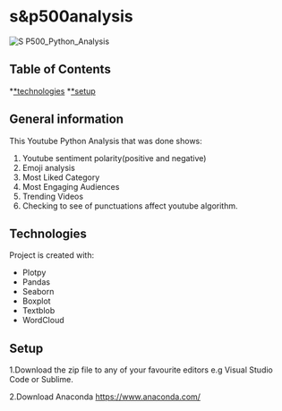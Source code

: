 ﻿# s&p500analysis
 
 ![S P500_Python_Analysis](https://user-images.githubusercontent.com/77911412/183294876-8b19306c-3d63-448e-9dcb-77c62dc6b774.png)


## Table of Contents 
*[*technologies](#Technologies) 
*[*setup](#setup)

## General information
This Youtube Python Analysis that was done shows:
1. Youtube sentiment polarity(positive and negative)
2. Emoji analysis
3. Most Liked Category
4. Most Engaging Audiences
5. Trending Videos
6. Checking to see of punctuations affect youtube algorithm.

## Technologies
Project is created with:
* Plotpy
* Pandas
* Seaborn
* Boxplot
* Textblob
* WordCloud

## Setup

1.Download the zip file to any of your favourite editors e.g Visual Studio Code or Sublime.

2.Download Anaconda https://www.anaconda.com/
